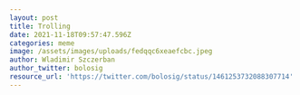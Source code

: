 ```yaml
---
layout: post
title: Trolling
date: 2021-11-18T09:57:47.596Z
categories: meme
image: /assets/images/uploads/fedqqc6xeaefcbc.jpeg
author: Wladimir Szczerban
author_twitter: bolosig
resource_url: 'https://twitter.com/bolosig/status/1461253732088307714'
---
```


